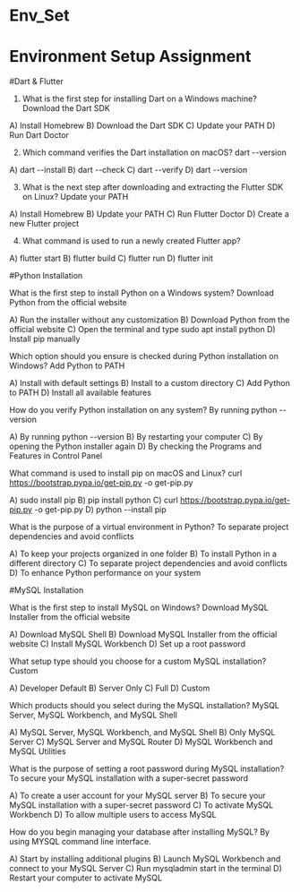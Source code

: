 # Env_Set

# Environment Setup Assignment

#Dart & Flutter

1. What is the first step for installing Dart on a Windows machine? Download the Dart SDK

A) Install Homebrew
B) Download the Dart SDK
C) Update your PATH
D) Run Dart Doctor


2. Which command verifies the Dart installation on macOS?  dart --version

A) dart --install
B) dart --check
C) dart --verify
D) dart --version


3. What is the next step after downloading and extracting the Flutter SDK on Linux? Update your PATH

A) Install Homebrew
B) Update your PATH
C) Run Flutter Doctor
D) Create a new Flutter project


4. What command is used to run a newly created Flutter app?

A) flutter start
B) flutter build
C) flutter run
D) flutter init


#Python Installation

What is the first step to install Python on a Windows system? Download Python from the official website

A) Run the installer without any customization
B) Download Python from the official website
C) Open the terminal and type sudo apt install python
D) Install pip manually

Which option should you ensure is checked during Python installation on Windows?  Add Python to PATH

A) Install with default settings
B) Install to a custom directory
C) Add Python to PATH
D) Install all available features

How do you verify Python installation on any system?  By running python --version

A) By running python --version
B) By restarting your computer
C) By opening the Python installer again
D) By checking the Programs and Features in Control Panel

What command is used to install pip on macOS and Linux? curl https://bootstrap.pypa.io/get-pip.py -o get-pip.py

A) sudo install pip
B) pip install python
C) curl https://bootstrap.pypa.io/get-pip.py -o get-pip.py
D) python --install pip

What is the purpose of a virtual environment in Python? To separate project dependencies and avoid conflicts

A) To keep your projects organized in one folder
B) To install Python in a different directory
C) To separate project dependencies and avoid conflicts
D) To enhance Python performance on your system

#MySQL Installation

What is the first step to install MySQL on Windows?  Download MySQL Installer from the official website

A) Download MySQL Shell
B) Download MySQL Installer from the official website
C) Install MySQL Workbench
D) Set up a root password

What setup type should you choose for a custom MySQL installation?  Custom

A) Developer Default
B) Server Only
C) Full
D) Custom

Which products should you select during the MySQL installation? MySQL Server, MySQL Workbench, and MySQL Shell

A) MySQL Server, MySQL Workbench, and MySQL Shell
B) Only MySQL Server
C) MySQL Server and MySQL Router
D) MySQL Workbench and MySQL Utilities

What is the purpose of setting a root password during MySQL installation? To secure your MySQL installation with a super-secret password

A) To create a user account for your MySQL server
B) To secure your MySQL installation with a super-secret password
C) To activate MySQL Workbench
D) To allow multiple users to access MySQL

How do you begin managing your database after installing MySQL? By using MYSQL command line interface.

A) Start by installing additional plugins
B) Launch MySQL Workbench and connect to your MySQL Server
C) Run mysqladmin start in the terminal
D) Restart your computer to activate MySQL
